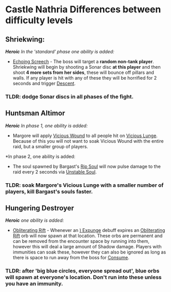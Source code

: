# Castle Nathria Differences between difficulty levels

## Shriekwing:
***Heroic***
*In the 'standard' phase one ability is added:* 
-  [Echoing Screech](https://www.wowhead.com/spell=342863/echoing-screech) - The boss will target a **random non-tank player**. 
Shriekwing will begin by shooting a Sonar disc **at this player** and then shoot **4 more sets from her sides**, these will bounce off pillars and walls. If any player is hit with any of these they will be horrified for 2 seconds and trigger [Descent](https://www.wowhead.com/spell=342923/descent).

### TLDR: dodge Sonar discs in all phases of the fight.

##  Huntsman Altimor
***Heroic***
*In phase 1, one ability is added:* 
- Margore will apply [Vicious Wound](https://shadowlands.wowhead.com/spell=334960/vicious-wound) to all people hit on [Vicious Lunge](https://shadowlands.wowhead.com/spell=334939/vicious-lunge). Because of this you will not want to soak Vicious Wound with the entire raid, but a smaller group of players.

*In phase 2, one ability is added:
- The soul spawned by Bargast's [Rip Soul](https://shadowlands.wowhead.com/spell=334797/rip-soul) will now pulse damage to the raid every 2 seconds via [Unstable Soul](https://shadowlands.wowhead.com/spell=339639/unstable-soul).

### TLDR: soak Margore's Vicious Lunge with a smaller number of players, kill Bargast's souls faster.

##  Hungering Destroyer
***Heroic***
*one ability is added:* 
- [Obliterating Rift](https://shadowlands.wowhead.com/spell=332375/obliterating-rift) - Whenever an [) Expunge](https://shadowlands.wowhead.com/spell=329742/expunge) debuff expires an [Obliterating Rift](https://shadowlands.wowhead.com/spell=332375/obliterating-rift) orb will now spawn at that location. These orbs are permanent and can be removed from the encounter space by running into them, however this will deal a large amount of Shadow damage. Players with immunities can soak these, however they can also be ignored as long as there is space to run away from the boss for [Consume](https://shadowlands.wowhead.com/spell=334522/consume).

### TLDR: after 'big blue circles, everyone spread out', blue orbs will spawn at everyone's location. Don't run into these unless you have an immunity.
